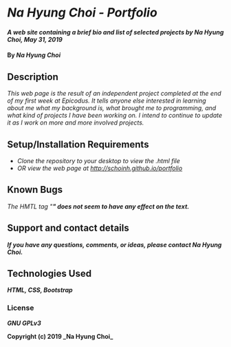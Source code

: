 # _Na Hyung Choi - Portfolio_

#### _A web site containing a brief bio and list of selected projects by Na Hyung Choi, May 31, 2019_

#### By _**Na Hyung Choi**_

## Description

_This web page is the result of an independent project completed at the end of my first week at Epicodus. It tells anyone else interested in learning about me what my background is, what brought me to programming, and what kind of projects I have been working on. I intend to continue to update it as I work on more and more involved projects._

## Setup/Installation Requirements

* _Clone the repository to your desktop to view the .html file_
* _OR view the web page at http://schoinh.github.io/portfolio_

## Known Bugs

_The HMTL tag "<strong>" does not seem to have any effect on the text._

## Support and contact details

_If you have any questions, comments, or ideas, please contact Na Hyung Choi._

## Technologies Used

_HTML, CSS, Bootstrap_

### License

*GNU GPLv3*

Copyright (c) 2019 **_Na Hyung Choi**_
